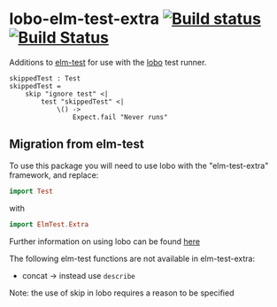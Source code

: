 # lobo-elm-test-extra [![Build status](https://ci.appveyor.com/api/projects/status/qxt50hly0sq9cjcs/branch/master?svg=true)](https://ci.appveyor.com/project/benansell/lobo-elm-test-extra/branch/master) [![Build Status](https://travis-ci.org/benansell/lobo-elm-test-extra.svg?branch=master)](https://travis-ci.org/benansell/lobo-elm-test-extra)

Additions to [elm-test](http://package.elm-lang.org/packages/elm-community/elm-test/latest) for use with the [lobo](https://github.com/benansell/lobo) test runner.

    skippedTest : Test
    skippedTest =
        skip "ignore test" <|
            test "skippedTest" <|
                \() ->
                    Expect.fail "Never runs"

## Migration from elm-test
To use this package you will need to use lobo with the "elm-test-extra" framework, and replace:
```elm
import Test
```
with
```elm
import ElmTest.Extra
```
Further information on using lobo can be found [here](https://github.com/benansell/lobo)

The following elm-test functions are not available in elm-test-extra:
* concat -> instead use `describe`

Note: the use of skip in lobo requires a reason to be specified
